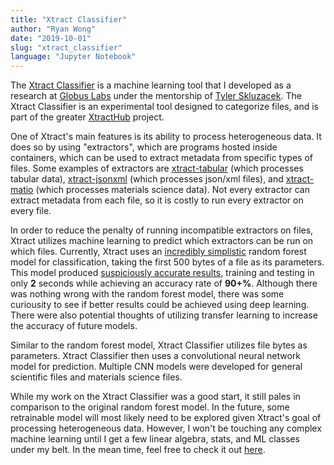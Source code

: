 ```yaml
---
title: "Xtract Classifier"
author: "Ryan Wong"
date: "2019-10-01"
slug: "xtract_classifier"
language: "Jupyter Notebook"
---
```

The [Xtract Classifier](https://github.com/rewong03/xtract-classifier) is a 
machine learning tool that I developed as a research at [Globus Labs](https://labs.globus.org) 
under the mentorship of [Tyler Skluzacek](https://github.con/tskluzac). The 
Xtract Classifier is an experimental tool designed to categorize files, and 
is part of the greater [XtractHub](/projects/xtracthub) project.  
  
One of Xtract's main features is its ability to process heterogeneous data. 
It does so by using "extractors", which are programs hosted inside containers, 
which can be used to extract metadata from specific types of files. Some 
examples of extractors are [xtract-tabular](https://github.com/xtracthub/xtract-tabular) 
(which processes tabular data), [xtract-jsonxml](https://github.com/xtracthub/xtract-tabular) 
(which processes json/xml files), and [xtract-matio](https://github.com/xtracthub/xtract-tabular) 
(which processes materials science data). Not every extractor can extract 
metadata from each file, so it is costly to run every extractor on every 
file.  
  
In order to reduce the penalty of running incompatible extractors on files, 
Xtract utilizes machine learning to predict which extractors can be run on 
which files. Currently, Xtract uses an [incredibly simplistic](https://github.com/xtracthub/xtract-sampler/blob/master/train_model.py#L47) 
random forest model for classification, taking the first 500 bytes of a file 
as its parameters. This model produced [suspiciously accurate results](https://github.com/xtracthub/xtract-sampler/blob/master/model_results/rf-randhead-2019-07-14.json), 
training and testing in only **2** seconds while achieving an accuracy rate 
of **90+%**. Although there was nothing wrong with the random forest model, 
there was some curiousity to see if better results could be achieved using 
deep learning. There were also potential thoughts of utilizing transfer 
learning to increase the accuracy of future models.  
  
Similar to the random forest model, Xtract Classifier utilizes file bytes 
as parameters. Xtract Classifier then uses a convolutional 
neural network model for prediction. Multiple CNN models were developed 
for general scientific files and materials science files.  
  
While my work on the Xtract Classifier was a good start, it still pales 
in comparison to the original random forest model. In the future, some 
retrainable model will most likely need to be explored given Xtract's goal 
of processing heterogeneous data. However, I won't be touching any complex 
machine learning until I get a few linear algebra, stats, and ML classes 
under my belt. In the mean time, feel free to check it out [here](https://github.com/rewong03/xtract-classifier).
  
 
  
 
